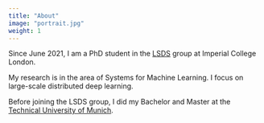 ```yaml
---
title: "About"
image: "portrait.jpg"
weight: 1
---
```


Since June 2021, I am a PhD student in the [LSDS](https://lsds.doc.ic.ac.uk) group at Imperial College London.

My research is in the area of Systems for Machine Learning. I focus on large-scale distributed deep learning.

Before joining the LSDS group, I did my Bachelor and Master at the [Technical University of Munich](https://in.tum.de).
